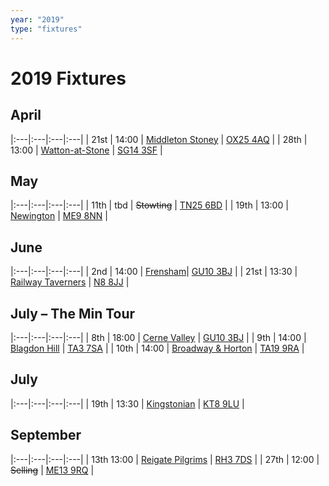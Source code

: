 ```yaml
---
year: "2019"
type: "fixtures"
---
```


# 2019 Fixtures

## April

|:---|:---|:---|:---|
| 21st | 14:00 | [Middleton Stoney](/2019/2019-middleton-stoney) | [OX25 4AQ](https//goo.gl/maps/2oHFhgW7cVt) |
| 28th | 13:00 | [Watton-at-Stone](/2019/2019-watton-at-stone) | [SG14 3SF](https://goo.gl/maps/2oHFhgW7cVt) |


## May

|:---|:---|:---|:---|
| 11th | tbd | <del>Stowting</del> | [TN25 6BD](https//goo.gl/maps/5KNmaMe6Wb42) |
| 19th | 13:00 | [Newington](/2019/2019-newington) | [ME9 8NN](https//goo.gl/maps/2XwQKWc9brr) |

## June

|:---|:---|:---|:---|
| 2nd | 14:00 | [Frensham](/2019/2019-frensham)| [GU10 3BJ](https//goo.gl/maps/xBUZvPU1vnK2) |
| 21st | 13:30 | [Railway Taverners](/2019/2019-railway-taverners) | [N8 8JJ](https//goo.gl/maps/BuCf1MgUwJTViZ4YA) |

## July – The Min Tour

|:---|:---|:---|:---|
| 8th | 18:00 | [Cerne Valley](/2019/2019-cerne-valley) | [GU10 3BJ](https//goo.gl/maps/xBUZvPU1vnK2) |
| 9th | 14:00 | [Blagdon Hill](/2019/2019-blagdon-hill) | [TA3 7SA](https//goo.gl/maps/H6iLZLNcja12) |
| 10th | 14:00 | [Broadway & Horton](/2019/2019-broadway-and-horton) | [TA19 9RA](https//goo.gl/maps/hVamJL8if6v) |

## July

|:---|:---|:---|:---|
| 19th | 13:30 | [Kingstonian](/2019/2019-kingstonian) | [KT8 9LU](https//goo.gl/maps/4kwjPyThUMkyQfhe8) |

## September

|:---|:---|:---|:---|
| 13th  13:00 | [Reigate Pilgrims](/2019/2019-reigate-pilgrims) | [RH3 7DS](https//goo.gl/maps/APtKSjuaQ5v) |
| 27th | 12:00 | <del>Selling</del> | [ME13 9RQ](https//goo.gl/maps/QeLhjBkEbJr) |
